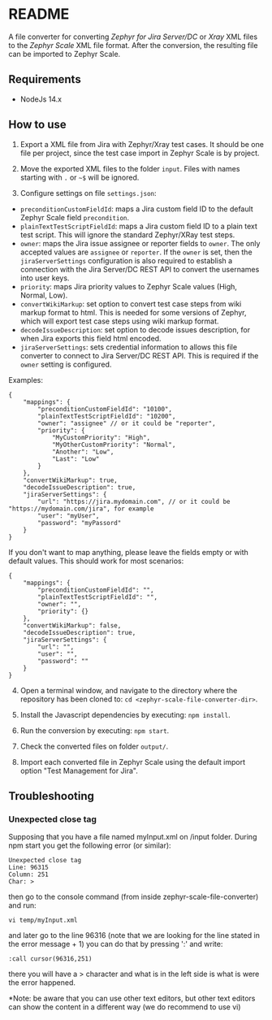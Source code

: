 
# README #

A file converter for converting *Zephyr for Jira Server/DC* or *Xray* XML files to the *Zephyr Scale* XML file format. After the conversion, the resulting file can be imported to Zephyr Scale.

## Requirements ##
* NodeJs 14.x

## How to use ##
1) Export a XML file from Jira with Zephyr/Xray test cases. It should be one file per project, since the test case import in Zephyr Scale is by project.

2) Move the exported XML files to the folder ``input``. Files with names starting with ``.`` or ``~$`` will be ignored.

3) Configure settings on file ``settings.json``:

* ``preconditionCustomFieldId``: maps a Jira custom field ID to the default Zephyr Scale field ``precondition``.
* ``plainTextTestScriptFieldId``: maps a Jira custom field ID to a plain text test script. This will ignore the standard Zephyr/XRay test steps.
* ``owner``: maps the Jira issue assignee or reporter fields to ``owner``. The only accepted values are ``assignee`` or ``reporter``. If the ``owner`` is set, then the ``jiraServerSettings`` configuration is also required to establish a connection with the Jira Server/DC REST API to convert the usernames into user keys.
* ``priority``: maps Jira priority values to Zephyr Scale values (High, Normal, Low).
* ``convertWikiMarkup``: set option to convert test case steps from wiki markup format to html. This is needed for some versions of Zephyr, which will export test case steps using wiki markup format.
* ``decodeIssueDescription``: set option to decode issues description, for when Jira exports this field html encoded.
* ``jiraServerSettings``: sets credential information to allows this file converter to connect to Jira Server/DC REST API. This is required if the ``owner`` setting is configured.
 
Examples:
```
{
	"mappings": {
		"preconditionCustomFieldId": "10100",
		"plainTextTestScriptFieldId": "10200",
		"owner": "assignee" // or it could be "reporter",
		"priority": {
			"MyCustomPriority": "High",
			"MyOtherCustomPriority": "Normal",
			"Another": "Low",
			"Last": "Low"
		}
	},
	"convertWikiMarkup": true,
	"decodeIssueDescription": true,
	"jiraServerSettings": {
		"url": "https://jira.mydomain.com", // or it could be "https://mydomain.com/jira", for example
		"user": "myUser",
		"password": "myPassord"
	}
}
```
If you don't want to map anything, please leave the fields empty or with default values. This should work for most scenarios:
```
{
	"mappings": {
		"preconditionCustomFieldId": "",
		"plainTextTestScriptFieldId": "",
		"owner": "",
		"priority": {}
	},
	"convertWikiMarkup": false,
	"decodeIssueDescription": true,
	"jiraServerSettings": {
		"url": "",
		"user": "",
		"password": ""
	}
}
```

4) Open a terminal window, and navigate to the directory where the repository has been cloned to: ``cd <zephyr-scale-file-converter-dir>``.

5) Install the Javascript dependencies by executing: ``npm install``.

6) Run the conversion by executing: ``npm start``.

7) Check the converted files on folder ``output/``.

8) Import each converted file in Zephyr Scale using the default import option "Test Management for Jira".

## Troubleshooting ##

### Unexpected close tag ###
Supposing that you have a file named myInput.xml on /input folder.
During npm start you get the following error (or similar):
```
Unexpected close tag
Line: 96315
Column: 251
Char: >
```
then go to the console command (from inside zephyr-scale-file-converter) and run:
```
vi temp/myInput.xml
```
and later go to the line 96316 (note that we are looking for the line stated in the error message + 1) 
you can do that by pressing ':' and write:
```
:call cursor(96316,251)
```
there you will have a > character and what is in the left side is what is were the error happened.

*Note: be aware that you can use other text editors, but other text editors can show the content in a different way (we do recommend to use vi)